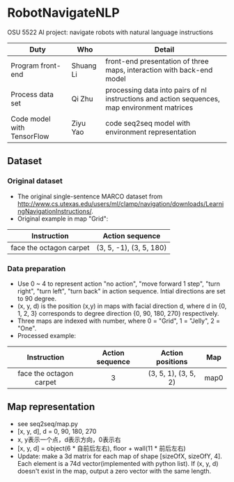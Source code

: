 # RobotNavigateNLP
OSU 5522 AI project: navigate robots with natural language instructions

Duty | Who | Detail
------------ | ------------- | ------------
Program front-end | Shuang Li  | front-end presentation of three maps, interaction with back-end model 
Process data set | Qi Zhu | processing data into pairs of nl instructions and action sequences, map environment matrices
Code model with TensorFlow | Ziyu Yao | code seq2seq model with environment representation

## Dataset
### Original dataset
- The original single-sentence MARCO dataset from <http://www.cs.utexas.edu/users/ml/clamp/navigation/downloads/LearningNavigationInstructions/>.
- Original example in map "Grid":

Instruction | Action sequence 
:------------: | :-------------: 
face the octagon carpet | (3, 5, -1), (3, 5, 180)  

### Data preparation
- Use 0 ~ 4 to represent action "no action", "move forward 1 step", "turn right", "turn left", "turn back" in action sequence. Intial directions are set to 90 degree.
-  (x, y, d) is the position (x,y) in maps with facial direction d, where d in {0, 1, 2, 3} corresponds to degree direction {0, 90, 180, 270} respectively.
-  Three maps are indexed with number, where 0 = "Grid", 1 = "Jelly", 2 = "One".
- Processed example:

Instruction | Action sequence | Action positions | Map
:------------: | :-----------: | :----:| :---:
face the octagon carpet | 3 | (3, 5, 1), (3, 5, 2) | map0

## Map representation
- see seq2seq/map.py
- [x, y, d], d = 0, 90, 180, 270
- x, y表示一个点，d表示方向，0表示右
- [x, y, d] = object(6 * 自前后左右), floor + wall(11 * 前后左右) 
- Update: make a 3d matrix for each map of shape [sizeOfX, sizeOfY, 4]. Each element is a 74d vector(implemented with python list). If (x, y, d) doesn't exist in the map, output a zero vector with the same length.

<!--## function

- input: [x0, y0, d0], operation (0 = no action, 1 = go forward, 2 = turn right, 3 = turn left, 4 = turn back)
- output: [x1, y1, d1]
- if there is no way ahead, return null
-->
<!--## How to use matrix

```
cd matrix
python
// in python 
import map // at the directory of matrix
map.map_grid
map.map_jelly
map.map_one
```

Update: cancel this function. See "matrix".-->

